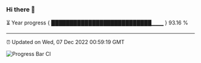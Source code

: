 ### Hi there 👋

⏳ Year progress { ███████████████████████████▁▁▁ } 93.16 %

---

⏰ Updated on Wed, 07 Dec 2022 00:59:19 GMT

![Progress Bar CI](https://github.com/liununu/liununu/workflows/Progress%20Bar%20CI/badge.svg)

